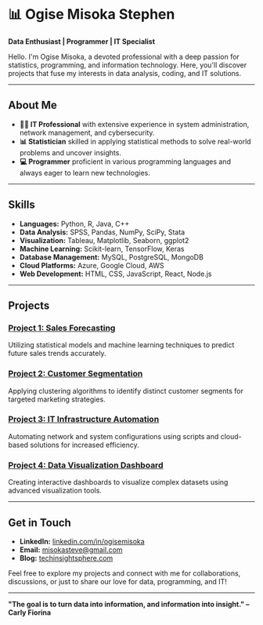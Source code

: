 # 📊 Ogise Misoka Stephen

**Data Enthusiast | Programmer | IT Specialist**

Hello. I'm Ogise Misoka, a devoted professional with a deep passion for statistics, programming, and information technology. Here, you'll discover projects that fuse my interests in data analysis, coding, and IT solutions.

---

## About Me

- **👨‍💻 IT Professional** with extensive experience in system administration, network management, and cybersecurity.
- **📊 Statistician** skilled in applying statistical methods to solve real-world problems and uncover insights.
- **💻 Programmer** proficient in various programming languages and always eager to learn new technologies.

---

## Skills

- **Languages:** Python, R, Java, C++
- **Data Analysis:** SPSS, Pandas, NumPy, SciPy, Stata
- **Visualization:** Tableau, Matplotlib, Seaborn, ggplot2
- **Machine Learning:** Scikit-learn, TensorFlow, Keras
- **Database Management:** MySQL, PostgreSQL, MongoDB
- **Cloud Platforms:** Azure, Google Cloud, AWS
- **Web Development:** HTML, CSS, JavaScript, React, Node.js

---

## Projects

### [Project 1: Sales Forecasting](https://github.com/ogisemisoka/sales-forecasting)
Utilizing statistical models and machine learning techniques to predict future sales trends accurately.

### [Project 2: Customer Segmentation](https://github.com/ogisemisoka/customer-segmentation)
Applying clustering algorithms to identify distinct customer segments for targeted marketing strategies.

### [Project 3: IT Infrastructure Automation](https://github.com/ogisemisoka/it-infrastructure-automation)
Automating network and system configurations using scripts and cloud-based solutions for increased efficiency.

### [Project 4: Data Visualization Dashboard](https://github.com/ogisemisoka/data-visualization-dashboard)
Creating interactive dashboards to visualize complex datasets using advanced visualization tools.

---

## Get in Touch

- **LinkedIn:** [linkedin.com/in/ogisemisoka](https://linkedin.com/in/ogise-misoka-762505285)
- **Email:** misokasteve@gmail.com
- **Blog:** [techinsightsphere.com](https://techinsightsphere.com)

Feel free to explore my projects and connect with me for collaborations, discussions, or just to share our love for data, programming, and IT!

---

**"The goal is to turn data into information, and information into insight." – Carly Fiorina**





